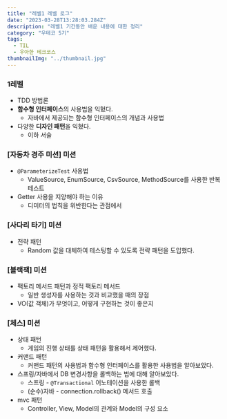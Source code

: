 ```yaml
---
title: "레벨1 레벨 로그"
date: "2023-03-28T13:28:03.284Z"
description: "레벨1 기간동안 배운 내용에 대한 정리"
category: "우테코 5기"
tags:
  - TIL
  - 우아한 테크코스
thumbnailImg: "../thumbnail.jpg"
---
```


### 1레벨

- TDD 방법론
- **함수형 인터페이스**의 사용법을 익혔다.
  - 자바에서 제공되는 함수형 인터페이스의 개념과 사용법
- 다양한 **디자인 패턴**을 익혔다.
  - 이하 서술

### [자동차 경주 미션] 미션

- `@ParameterizeTest` 사용법
  - ValueSource, EnumSource, CsvSource, MethodSource를 사용한 반복 테스트
- Getter 사용을 지양해야 하는 이유
  - 디미터의 법칙을 위반한다는 관점에서

### [사다리 타기] 미션

- 전략 패턴
  - Random 값을 대체하여 테스팅할 수 있도록 전략 패턴을 도입했다.

### [블랙잭] 미션

- 팩토리 메서드 패턴과 정적 팩토리 메서드
  - 일반 생성자를 사용하는 것과 비교했을 때의 장점
- VO(값 객체)가 무엇이고, 어떻게 구현하는 것이 좋은지

### [체스] 미션

- 상태 패턴
  - 게임의 진행 상태를 상태 패턴을 활용해서 제어했다.
- 커맨드 패턴
  - 커맨드 패턴의 사용법과 함수형 인터페이스를 활용한 사용법을 알아보았다.
- 스프링/자바에서 DB 변경사항을 롤백하는 법에 대해 알아보았다.
  - 스프링 - `@Transactional` 어노테이션을 사용한 롤백
  - (순수)자바 - connection.rollback() 메서드 호출
- mvc 패턴
  - Controller, View, Model의 관계와 Model의 구성 요소
